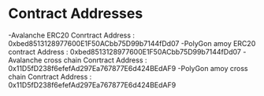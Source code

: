 # Contract Addresses

-Avalanche ERC20 Conrtract Address : 0xbed8513128977600E1F50ACbb75D99b7144fDd07
-PolyGon amoy ERC20 contract Address : 0xbed8513128977600E1F50ACbb75D99b7144fDd07
-Avalanche cross chain Conrtract Address : 0x11D5fD238f6efefAd297Ea767877E6d424BEdAF9
-PolyGon amoy cross chain Conrtract Address : 0x11D5fD238f6efefAd297Ea767877E6d424BEdAF9
